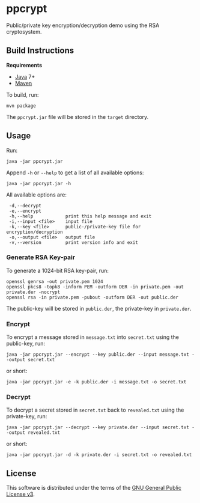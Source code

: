 # ppcrypt

Public/private key encryption/decryption demo using the RSA cryptosystem.

## Build Instructions

**Requirements**
* [Java](http://www.oracle.com/technetwork/java/javase/downloads/index.html) 7+
* [Maven](http://maven.apache.org/)

To build, run:

```
mvn package
```

The `ppcrypt.jar` file will be stored in the `target` directory.

## Usage

Run:

```
java -jar ppcrypt.jar
```

Append `-h` or `--help` to get a list of all available options:

```
java -jar ppcrypt.jar -h
```

All available options are:

```
 -d,--decrypt
 -e,--encrypt
 -h,--help            print this help message and exit
 -i,--input <file>    input file
 -k,--key <file>      public-/private-key file for encryption/decryption
 -o,--output <file>   output file
 -v,--version         print version info and exit
```

### Generate RSA Key-pair

To generate a 1024-bit RSA key-pair, run:

```
openssl genrsa -out private.pem 1024
openssl pkcs8 -topk8 -inform PEM -outform DER -in private.pem -out private.der -nocrypt
openssl rsa -in private.pem -pubout -outform DER -out public.der
```

The public-key will be stored in `public.der`, the private-key in `private.der`.

### Encrypt

To encrypt a message stored in `message.txt` into `secret.txt` using the
public-key, run:

```
java -jar ppcrypt.jar --encrypt --key public.der --input message.txt --output secret.txt
```

or short:

```
java -jar ppcrypt.jar -e -k public.der -i message.txt -o secret.txt
```

### Decrypt

To decrypt a secret stored in `secret.txt` back to `revealed.txt` using the
private-key, run:

```
java -jar ppcrypt.jar --decrypt --key private.der --input secret.txt --output revealed.txt
```

or short:

```
java -jar ppcrypt.jar -d -k private.der -i secret.txt -o revealed.txt
```

## License

This software is distributed under the terms of the
[GNU General Public License v3](https://www.gnu.org/licenses/gpl-3.0.en.html).
